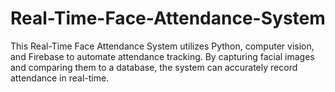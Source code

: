 # Real-Time-Face-Attendance-System
This Real-Time Face Attendance System utilizes Python, computer vision, and Firebase to automate attendance tracking. By capturing facial images and comparing them to a database, the system can accurately record attendance in real-time. 
